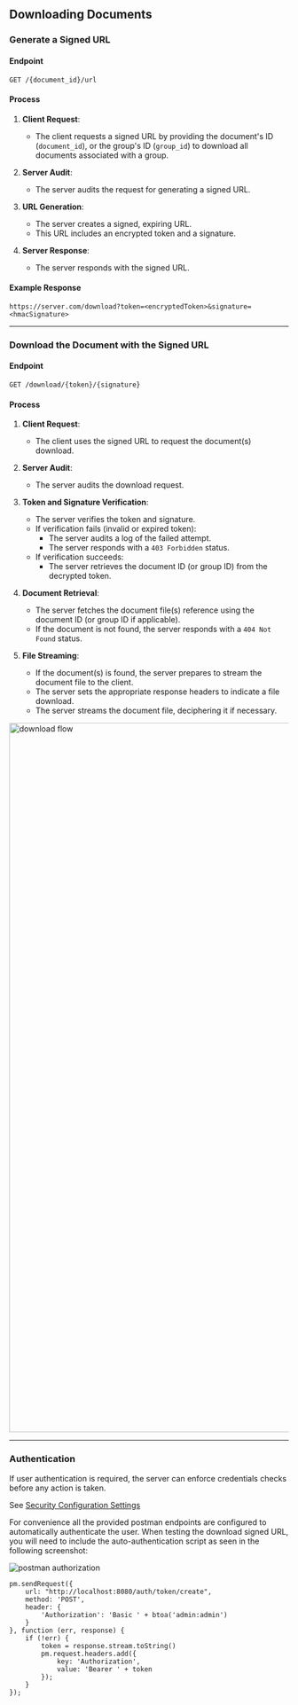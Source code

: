 ## Downloading Documents

### Generate a Signed URL

#### Endpoint
`GET /{document_id}/url`

#### Process
1. **Client Request**:
   - The client requests a signed URL by providing the document's ID (`document_id`),
     or the group's ID (`group_id`) to download all documents associated with a group.

2. **Server Audit**:
   - The server audits the request for generating a signed URL.

3. **URL Generation**:
   - The server creates a signed, expiring URL.
   - This URL includes an encrypted token and a signature.

4. **Server Response**:
   - The server responds with the signed URL.

#### Example Response
```
https://server.com/download?token=<encryptedToken>&signature=<hmacSignature>
```

---
### Download the Document with the Signed URL

#### Endpoint
`GET /download/{token}/{signature}`

#### Process

1. **Client Request**:
   - The client uses the signed URL to request the document(s) download.

2. **Server Audit**:
    - The server audits the download request.

3. **Token and Signature Verification**:
    - The server verifies the token and signature.
    - If verification fails (invalid or expired token):
        - The server audits a log of the failed attempt.
        - The server responds with a `403 Forbidden` status.
    - If verification succeeds:
       - The server retrieves the document ID (or group ID) from the decrypted token.

4. **Document Retrieval**:
   - The server fetches the document file(s) reference using the document ID (or group ID if applicable).
    - If the document is not found, the server responds with a `404 Not Found` status.

5. **File Streaming**:
   - If the document(s) is found, the server prepares to stream the document file to the client.
    - The server sets the appropriate response headers to indicate a file download.
    - The server streams the document file, deciphering it if necessary.

<img src="./screenshots/download_flow.jpg" width="1280" alt="download flow">

---
### Authentication

If user authentication is required, the server can enforce credentials checks before any action is taken.

See [Security Configuration Settings](../kdochub-system/core/src/main/resources/config/config_security.conf)

For convenience all the provided postman endpoints are configured to automatically authenticate the user.
When testing the download signed URL, you will need to include the auto-authentication script as seen in the following screenshot:

<img src="./screenshots/postman_authorization.jpg" alt="postman authorization">

```
pm.sendRequest({
    url: "http://localhost:8080/auth/token/create",
    method: 'POST',
    header: {
        'Authorization': 'Basic ' + btoa('admin:admin')
    }
}, function (err, response) {
    if (!err) {
        token = response.stream.toString()
        pm.request.headers.add({
            key: 'Authorization',
            value: 'Bearer ' + token
        });
    }
});
```
